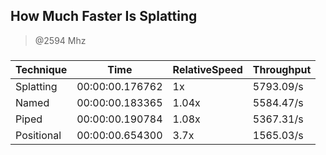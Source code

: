 
How Much Faster Is Splatting
----------------------------
> @2594 Mhz


### 


|Technique |Time           |RelativeSpeed|Throughput|
|----------|---------------|-------------|----------|
|Splatting |00:00:00.176762|1x           |5793.09/s |
|Named     |00:00:00.183365|1.04x        |5584.47/s |
|Piped     |00:00:00.190784|1.08x        |5367.31/s |
|Positional|00:00:00.654300|3.7x         |1565.03/s |




